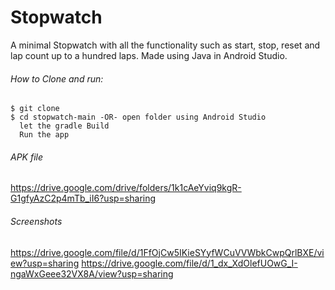 # Stopwatch
A minimal Stopwatch with all the functionality such as start, stop, reset and lap count up to a hundred laps. Made using Java in Android Studio.
###### How to Clone and run:
```
$ git clone
$ cd stopwatch-main -OR- open folder using Android Studio
  let the gradle Build
  Run the app
```
###### APK file
https://drive.google.com/drive/folders/1k1cAeYviq9kgR-G1gfyAzC2p4mTb_iI6?usp=sharing

###### Screenshots
https://drive.google.com/file/d/1FfOjCw5IKieSYyfWCuVVWbkCwpQrlBXE/view?usp=sharing
https://drive.google.com/file/d/1_dx_XdOlefUOwG_I-ngaWxGeee32VX8A/view?usp=sharing

